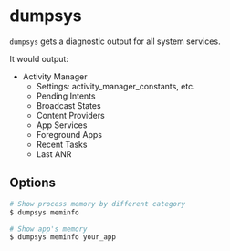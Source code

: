# dumpsys

`dumpsys` gets a diagnostic output for all system services.

It would output:
+ Activity Manager
  + Settings: activity_manager_constants, etc.
  + Pending Intents
  + Broadcast States
  + Content Providers
  + App Services
  + Foreground Apps
  + Recent Tasks
  + Last ANR

## Options

```sh
# Show process memory by different category
$ dumpsys meminfo

# Show app's memory
$ dumpsys meminfo your_app
```
